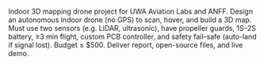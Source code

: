 Indoor 3D mapping drone project for UWA Aviation Labs and ANFF.
Design an autonomous indoor drone (no GPS) to scan, hover, and build a 3D map.
Must use two sensors (e.g. LiDAR, ultrasonic), have propeller guards, 1S–2S battery, ≥3 min flight, custom PCB controller, and safety fail-safe (auto-land if signal lost).
Budget ≤ $500. Deliver report, open-source files, and live demo.
